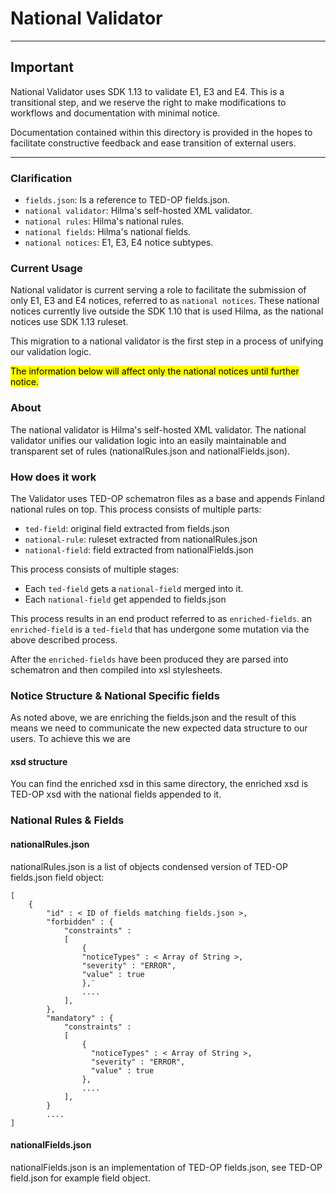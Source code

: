 # National Validator
___
## Important

National Validator uses SDK 1.13 to validate E1, E3 and E4. This is a transitional step,
and we reserve the right to make modifications to workflows and documentation with minimal notice.

Documentation contained within this directory is provided in the hopes to facilitate constructive feedback and ease transition of external users.
___
### Clarification
- `fields.json`: Is a reference to TED-OP fields.json.
- `national validator`: Hilma's self-hosted XML validator.
- `national rules`: Hilma's national rules.
- `national fields`: Hilma's national fields.
- `national notices`: E1, E3, E4 notice subtypes.

### Current Usage
National validator is current serving a role to facilitate the submission of only E1, E3 and E4 notices, referred to as `national notices`.
These national notices currently live outside the SDK 1.10 that is used Hilma, as the national notices use SDK 1.13 ruleset. 

This migration to a national validator is the first step in a process of unifying our validation logic.

<mark>The information below will affect only the national notices until further notice.</mark>

### About
The national validator is Hilma's self-hosted XML validator. The national validator unifies our validation logic into an
easily maintainable and transparent set of rules (nationalRules.json and nationalFields.json).

### How does it work
The Validator uses TED-OP schematron files as a base and appends Finland national rules on top.
This process consists of multiple parts:
- `ted-field`: original field extracted from fields.json
- `national-rule`: ruleset extracted from nationalRules.json
- `national-field`: field extracted from nationalFields.json

This process consists of multiple stages:
- Each `ted-field` gets a `national-field` merged into it.
- Each `national-field` get appended to fields.json

This process results in an end product referred to as `enriched-fields`.
an `enriched-field` is a `ted-field` that has undergone some mutation via the above described process.

After the `enriched-fields` have been produced they are parsed into schematron and then compiled into xsl stylesheets.

### Notice Structure & National Specific fields 
As noted above, we are enriching the fields.json and the result of this means we need to communicate the new expected data structure to our users.
To achieve this we are 

#### xsd structure
You can find the enriched xsd in this same directory, the enriched xsd is TED-OP xsd with the national fields appended to it.

### National Rules & Fields

#### nationalRules.json
nationalRules.json is a list of objects condensed version of TED-OP fields.json field object:
````
[ 
    {
        "id" : < ID of fields matching fields.json >,
        "forbidden" : {
            "constraints" : 
            [ 
                {
                "noticeTypes" : < Array of String >,
                "severity" : "ERROR",
                "value" : true
                },¨
                ....
            ],
        },
        "mandatory" : {
            "constraints" : 
            [ 
                {
                  "noticeTypes" : < Array of String >,
                  "severity" : "ERROR",
                  "value" : true
                },
                ....
            ],
        }
        ....
]
````

#### nationalFields.json
nationalFields.json is an implementation of TED-OP fields.json, see TED-OP field.json for example field object.
